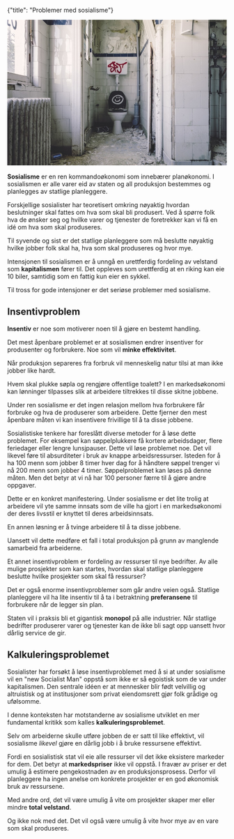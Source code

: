 {"title": "Problemer med sosialisme"}

![Toilet](/blogimages/toilet.jpg)

**Sosialisme** er en ren kommandoøkonomi som innebærer planøkonomi.
I sosialismen er alle varer eid av staten og all
produksjon bestemmes og planlegges av statlige planleggere.

Forskjellige sosialister har teoretisert omkring nøyaktig hvordan
beslutninger skal fattes om hva som skal bli produsert.
Ved å spørre folk hva de ønsker seg og hvilke varer og tjenester
de foretrekker kan vi få en idé om hva som skal produseres.

Til syvende og sist er det statlige planleggere som må beslutte
nøyaktig hvilke jobber folk skal ha, hva som skal produseres
og hvor mye.

Intensjonen til sosialismen er å unngå en urettferdig fordeling
av velstand som **kapitalismen** fører til. Det oppleves som urettferdig 
at en riking kan
eie 10 biler, samtidig som en fattig kun eier en sykkel.

Til tross for gode intensjoner er det seriøse problemer med sosialisme.

## Insentivproblem

**Insentiv** er noe som motiverer noen til å gjøre en bestemt handling.

Det mest åpenbare problemet er at sosialismen endrer insentiver
for produsenter og forbrukere. Noe som vil **minke effektivitet**.

Når produksjon separeres fra forbruk vil menneskelig natur tilsi
at man ikke jobber like hardt.

Hvem skal plukke søpla og rengjøre offentlige toalett?
I en markedsøkonomi kan lønninger tilpasses slik at arbeidere
tiltrekkes til disse skitne jobbene.

Under ren sosialisme er det ingen relasjon mellom hva forbrukere
får forbruke og hva de produserer som arbeidere. Dette fjerner
den mest åpenbare måten vi kan insentivere frivillige til å ta disse jobbene.

Sosialistiske tenkere har foreslått diverse metoder for å løse dette problemet.
For eksempel kan søppelplukkere få kortere arbeidsdager,
flere feriedager eller lengre lunsjpauser. Dette vil løse problemet noe.
Det vil likevel føre til absurditeter i bruk av knappe arbeidsressurser.
Isteden for å ha 100 menn som jobber 8 timer hver dag for å håndtere
søppel trenger vi nå 200 menn som jobber 4 timer. Søppelproblemet kan løses
på denne måten. Men det betyr at vi nå har 100 personer færre til å gjøre andre
oppgaver.

Dette er en konkret manifestering. Under sosialisme er det lite trolig
at arbeidere vil yte samme innsats som de ville ha gjort i en markedsøkonomi
der deres livsstil er knyttet til deres arbeidsinnsats.

En annen løsning er å tvinge arbeidere til å ta disse jobbene.

Uansett vil dette medføre et fall i total produksjon på grunn av manglende
samarbeid fra arbeiderne.

Et annet insentivproblem er fordeling av ressurser til nye bedrifter.
Av alle mulige prosjekter som kan startes, hvordan skal statlige planleggere
beslutte hvilke prosjekter som skal få ressurser?

Det er også enorme insentivproblemer som går andre veien også.
Statlige planleggere vil ha lite insentiv til å ta i betraktning
**preferansene** til forbrukere når de legger sin plan.

Staten vil i praksis bli et gigantisk **monopol** på alle industrier.
Når statlige bedrifter produserer varer og tjenester kan de ikke bli sagt opp
uansett hvor dårlig service de gir.

## Kalkuleringsproblemet

Sosialister har forsøkt å løse insentivproblemet med å si at under sosialisme
vil en "new Socialist Man" oppstå som ikke er så egoistisk som de var under
kapitalismen. Den sentrale idéen er at mennesker blir født velvillig og altruistisk
og at institusjoner som privat eiendomsrett gjør folk grådige og ufølsomme.

I denne konteksten har motstanderne av sosialisme utviklet en mer fundamental
kritikk som kalles **kalkuleringsproblemet**.

Selv om arbeiderne skulle utføre jobben de er satt til like effektivt, vil sosialisme
*likevel* gjøre en dårlig jobb i å bruke ressursene effektivt.

Fordi en sosialistisk stat vil eie alle ressurser vil det ikke eksistere
markeder for dem. Det betyr at **markedspriser** ikke vil oppstå.
I fravær av priser er det umulig å estimere pengekostnaden
av en produksjonsprosess. Derfor vil planleggere ha ingen anelse om
konkrete prosjekter er en god økonomisk bruk av ressursene.

Med andre ord, det vil være umulig å vite om prosjekter skaper
mer eller mindre **total velstand**.

Og ikke nok med det. Det vil også være umulig å vite hvor mye av en vare
som skal produseres.
